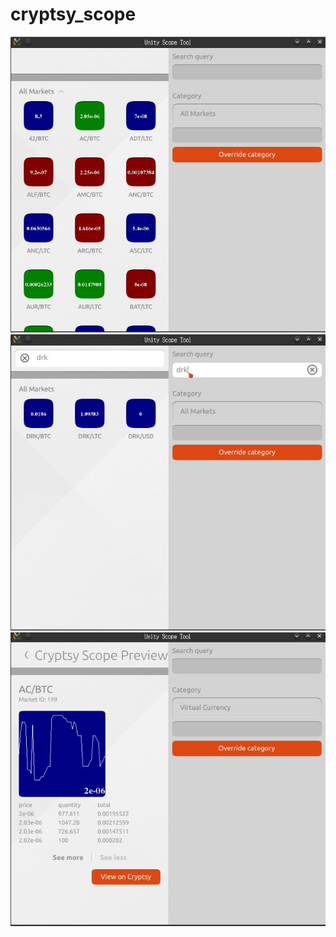 cryptsy_scope
=============
![screenshot1](https://github.com/acelan/cryptsy_scope/raw/master/imgs/cryptsy_scope01.jpg)
![screenshot2](https://github.com/acelan/cryptsy_scope/raw/master/imgs/cryptsy_scope02.jpg)
![screenshot3](https://github.com/acelan/cryptsy_scope/raw/master/imgs/cryptsy_scope04.jpg)


